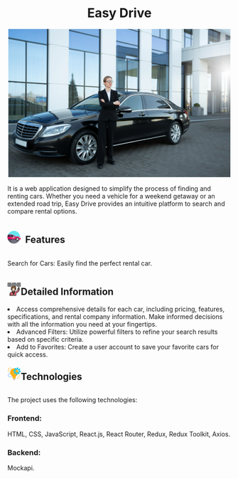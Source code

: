 <h1 align="center">Easy Drive</h1>

<p align="center">
<img src="src/pages/HomePage/img/deliveryCar.jpg" width="500">
</p>

It is a web application designed to simplify the process of finding and renting
cars. Whether you need a vehicle for a weekend getaway or an extended road trip,
Easy Drive provides an intuitive platform to search and compare rental options.

<div style="display: flex; align-items: center;">
<img src="src/icons/car.png" alt="logo" width="30" height="30">
 <h2 style="margin-left: 10px;">Features</h2>
</div>

Search for Cars: Easily find the perfect rental car.

<div style="display: flex; align-items: center;">
<img src="src/icons/features.png" alt="features" width="30" height="30"> 
<h2>Detailed Information</h2>
</div>

<li>Access comprehensive details for each car, including pricing, features, specifications, and rental company information. Make informed decisions with all the information you need at your fingertips.
</li>
<li>Advanced Filters: Utilize powerful filters to refine your search results based on specific criteria.
</li>
<li>Add to Favorites: Create a user account to save your favorite cars for quick access.</li>

<div style="display: flex; align-items: center;">
<img src="src/icons/tech.png" alt="tech" width="30" height="30"> 
<h2>Technologies</h2>
</div>

<p>The project uses the following technologies:</p>
<h3>Frontend:</h3> 
<span>HTML, CSS, JavaScript, React.js, React Router, Redux, Redux Toolkit, Axios.</span> 
<h3>Backend:</h3> <span>Mockapi.</span>
